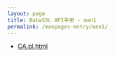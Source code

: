 ```yaml
---
layout: page
title: BabaSSL API手册 - man1
permalink: /manpages-entry/man1/
---
```


* [CA.pl.html](/manpages/man1/CA.pl.html)
